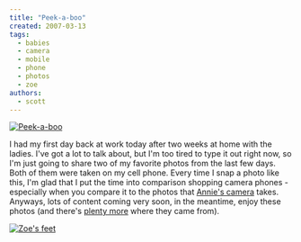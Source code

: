 ```yaml
---
title: "Peek-a-boo"
created: 2007-03-13
tags:
  - babies
  - camera
  - mobile
  - phone
  - photos
  - zoe
authors:
  - scott
---
```


[![Peek-a-boo](/images/418045907_05abfa53c0.jpg)](http://www.flickr.com/photos/spaceninja/418045907/)

I had my first day back at work today after two weeks at home with the ladies. I've got a lot to talk about, but I'm too tired to type it out right now, so I'm just going to share two of my favorite photos from the last few days. Both of them were taken on my cell phone. Every time I snap a photo like this, I'm glad that I put the time into comparison shopping camera phones - especially when you compare it to the photos that [Annie's camera](http://flickr.com/photos/strawberrystudios/408395081/) takes. Anyways, lots of content coming very soon, in the meantime, enjoy these photos (and there's [plenty more](http://flickr.com/photos/spaceninja/tags/zoe) where they came from).

[![Zoe's feet](/images/413355142_b2b0063370.jpg)](http://www.flickr.com/photos/spaceninja/413355142/)

